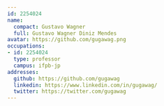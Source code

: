 ```yaml
---
id: 2254024
name:
  compact: Gustavo Wagner
  full: Gustavo Wagner Diniz Mendes
avatar: https://github.com/gugawag.png
occupations:
- id: 2254024
  type: professor
  campus: ifpb-jp
addresses:
  github: https://github.com/gugawag
  linkedin: https://www.linkedin.com/in/gugawag/
  twitter: https://twitter.com/gugawag
---
```

